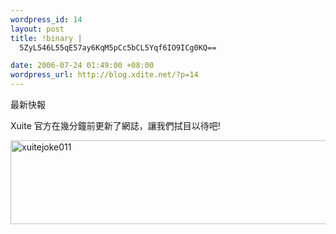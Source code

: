 ```yaml
--- 
wordpress_id: 14
layout: post
title: !binary |
  5ZyL546L55qE57ay6KqM5pCc5bCL5Yqf6IO9ICg0KQ==

date: 2006-07-24 01:49:00 +08:00
wordpress_url: http://blog.xdite.net/?p=14
---
```

最新快報

Xuite 官方在幾分鐘前更新了網誌，讓我們拭目以待吧!

<a href="http://www.flickr.com/photos/49274115@N00/196284369/" title="Photo Sharing"><img src="http://static.flickr.com/75/196284369_6aac009087_o.jpg" alt="xuitejoke011" height="134" width="540" /></a>
